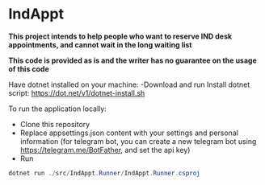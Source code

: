 # IndAppt

**This project intends to help people who want to reserve IND desk appointments, and cannot wait in the long waiting list**

**This code is provided as is and the writer has no guarantee on the usage of this code**


Have dotnet installed on your machine:
-Download and run Install dotnet script: https://dot.net/v1/dotnet-install.sh

To run the application locally:
- Clone this repository
- Replace appsettings.json content with your settings and personal information (for telegram bot, you can create a new telegram bot using https://telegram.me/BotFather, and set the api key)
- Run
```ps1
dotnet run ./src/IndAppt.Runner/IndAppt.Runner.csproj
```

